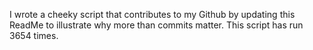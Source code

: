 I wrote a cheeky script that contributes to my Github by updating this ReadMe to illustrate why more than commits matter. This script has run 3654 times.